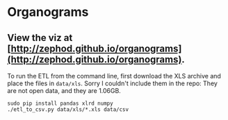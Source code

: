 # Organograms 

View the viz at [http://zephod.github.io/organograms](http://zephod.github.io/organograms).
---

To run the ETL from the command line, first download the XLS archive and place the files in `data/xls`. Sorry I couldn't include them in the repo: They are not open data, and they are 1.06GB.

    sudo pip install pandas xlrd numpy
    ./etl_to_csv.py data/xls/*.xls data/csv
